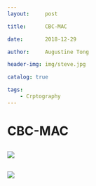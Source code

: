 ```yaml
---
layout:     post

title:      CBC-MAC

date:       2018-12-29

author:     Augustine Tong

header-img: img/steve.jpg

catalog: true

tags:
    - Crptography
---
```


# CBC-MAC


## 
![ ](/img/crpto/.png)

##
![ ](/img/crpto/.png)

